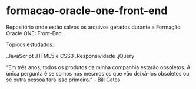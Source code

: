 # formacao-oracle-one-front-end
Repositório onde estão salvos os arquivos gerados durante a Formação Oracle ONE: Front-End.

Tópicos estudados:

.JavaScript
.HTML5 e CSS3
.Responsividade
.jQuery

“Em três anos, todos os produtos da minha companhia estarão obsoletos. A única pergunta é se somos nós mesmos os que vão deixá-los obsoletos ou se outra pessoa fará isso primeiro.” - Bill Gates
